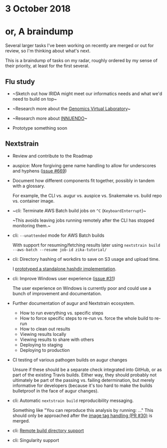 # 3 October 2018
# or, A braindump

Several larger tasks I've been working on recently are merged or out for
review, so I'm thinking about what's next.

This is a braindump of tasks on my radar, roughly ordered by my sense of their
priority, at least for the first several.


## Flu study

* ~Sketch out how IRIDA might meet our informatics needs and what we'd need to
  build on top~

* ~Research more about the [Genomics Virtual Laboratory](https://www.ncbi.nlm.nih.gov/pmc/articles/PMC4621043/?report=reader)~

* ~Research more about [INNUENDO](http://www.innuendoweb.org/links)~

* Prototype something soon


## Nextstrain

* Review and contribute to the Roadmap


* auspice: More forgiving gene name handling to allow for underscores and
  hyphens ([issue #669](https://github.com/nextstrain/auspice/issues/669))


* Document how different components fit together, possibly in tandem with a
  glossary.

  For example, the CLI vs. augur vs. auspice vs. Snakemake vs. build repo vs.
  container image.


* ~cli: Terminate AWS Batch build jobs on `^C` (`KeyboardInterrupt`)~

  ~This avoids leaving jobs running remotely after the CLI has stopped
  monitoring them.~


* cli: `--unattended` mode for AWS Batch builds

  With support for resuming/fetching results later using `nextstrain build
  --aws-batch --resume job-id zika-tutorial/`


* cli: Directory hashing of workdirs to save on S3 usage and upload time.

  I [prototyped a standalone hashdir implementation](https://gist.github.com/tsibley/acef98524e976eba5043b55f8f87bac2).


* cli: Improve Windows user experience ([issue #31](https://github.com/nextstrain/cli/issues/31))

  The user experience on Windows is currently poor and could use a bunch of
  improvement and documentation.


* Further documentation of augur and Nextstrain ecosystem.
  
  - How to run everything vs. specific steps
  - How to force specific steps to re-run vs. force the whole build to re-run
  - How to clean out results
  - Viewing results locally
  - Viewing results to share with others
  - Deploying to staging
  - Deploying to production


* CI testing of various pathogen builds on augur changes

  Unsure if these should be a separate check integrated into GitHub, or as part
  of the existing Travis builds.  Either way, they should probably not ultimately
  be part of the passing vs. failing determination, but merely informative for
  developers (because it's too hard to make the builds bulletproof in the face of
  augur changes).


* cli: Automatic `nextstrain build` reproducibility messaging.

  Something like "You can reproduce this analysis by running: ..."  This should
  only be approached after the [image tag handling (PR #30)](https://github.com/nextstrain/cli/pull/30)
  is merged.


* cli: [Remote build directory support](2018-07-19.md#build-directory-locations)


* cli: Singularity support
